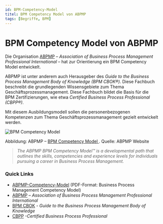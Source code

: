 ```yaml
---
id: BPM-Competency-Model
titel: BPM Competency Model von ABPMP
tags: [Begriffe, BPM]
---
```


# BPM Competency Model von ABPMP

Die Organisation [ABPMP](http://www.abpmp.org/) – *Association of Business Process Management Professional International* – hat zur Orientierung ein BPM Competency Model entwickelt.

ABPMP ist unter anderem auch Herausgeber des *Guide to the Business  Process Management Body of Knowledge (BPM CBOK®)*. Diese Fachbuch beschreibt die grundlegenden Wissensgebiete zum Thema Geschäftsprozessmanagement. Diese Fachbuch bildet die Basis für die BPM Zertifizierungen, wie etwa *Certified Business Process Professional  (CBPP®)*. 

Mit diesem Ausbildungsmodell sollen die personenbezogenen Kompetenzen zum Thema Geschäftsprozessmanagement gezielt entwickelt werden.

![BPM Competency Model](/img/bpm_competency_model_von_abpmp_platinus_kb1.png)

Abbildung: ABPMP – [BPM Competency Model ](/img/bpm_competency_model_von_abpmp_platinus_kb.png). Quelle: ABPMP Website



> *The ABPMP BPM Competency Model™ is a developmental path that outlines the skills, competencies and experience levels for individuals pursuing a career in Business Process Management.*



### Quick Links

-  [ABPMP-Competency-Model](/files/glossar/abpmpcompetencymodel.pdf) (PDF-Format: Business Process Management Competency Model)
-  [ABPMP](http://www.abpmp.org/) *– Association of Business Process Management Professional International*
-  [BPM CBOK](http://www.abpmp.org/?page=guide_BPM_CBOK) *- Guide to the Business Process Management Body of Knowledge*
-  [CBPP](https://abpmp.site-ym.com/?page=CBPP_App_Process) *-Certified Business Process Professional*
